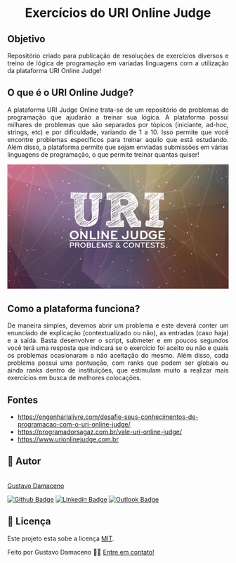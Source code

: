 <h1 align="center"> Exercícios do URI Online Judge</h1>

## Objetivo
<p align="justify">Repositório criado para publicação de resoluções de exercícios diversos e treino de lógica de programação em variadas linguagens com a utilização da plataforma URI Online Judge!</p>

## O que é o URI Online Judge?
<p align="justify">A plataforma URI Judge Online trata-se de um repositório de problemas de programação que ajudarão a treinar sua lógica. A plataforma possui milhares de problemas que são separados por tópicos (iniciante, ad-hoc, strings, etc) e por dificuldade, variando de 1 a 10. Isso permite que você encontre problemas específicos para treinar aquilo que está estudando. Além disso, a plataforma permite que sejam enviadas submissões em várias linguagens de programação, o que permite treinar quantas quiser!</p>
<p align="center"><img src="https://github.com/gustavoddainezi/Exercicios-URI-Online-Judge/blob/master/_imagens/uri.png"></p>

## Como a plataforma funciona?
<p align="justify">De maneira simples, devemos abrir um problema e este deverá conter um enunciado de explicação (contextualizado ou não), as entradas (caso haja) e a saída. Basta desenvolver o script, submeter e em poucos segundos você terá uma resposta que indicará se o exercício foi aceito ou não e quais os problemas ocasionaram a não aceitação do mesmo. Além disso, cada problema possui uma pontuação, com ranks que podem ser globais ou ainda ranks dentro de instituições, que estimulam muito a realizar mais exercícios em busca de melhores colocações.</p>

## Fontes
* https://engenharialivre.com/desafie-seus-conhecimentos-de-programacao-com-o-uri-online-judge/
* https://programadorsagaz.com.br/vale-uri-online-judge/
* https://www.urionlinejudge.com.br

## 🦸 Autor

<a href="https://www.linkedin.com/in/gustavo-damaceno/">
 <img style="border-radius: 50%;" src="https://avatars1.githubusercontent.com/u/38168305?s=400&u=8771c7a335f88317a15bfe3b243c934121ba6862&v=4" width="100px;" alt=""/>
 <br />
</a> <a href="https://www.linkedin.com/in/gustavo-damaceno/" title="Gustavo Damaceno">Gustavo Damaceno</a>
 <br />

[![Github Badge](https://img.shields.io/badge/-Github-000?style=flat-square&logo=Github&logoColor=white&link=https://github.com/Gustavo-Damaceno)](https://github.com/Gustavo-Damaceno)
[![Linkedin Badge](https://img.shields.io/badge/-LinkedIn-blue?style=flat-square&logo=Linkedin&logoColor=white&link=https://www.linkedin.com/in/gustavo-damaceno/)](https://www.linkedin.com/in/gustavo-damaceno/)
[![Outlook Badge](https://img.shields.io/badge/gustavo.dam.dai@gmail.com-gray?style=flat&logo=microsoft-outlook&logoColor=white&link=mailto:gustavo.dam.dai@gmail.com)](mailto:gustavo.dam.dai@gmail.com)

## 📝 Licença

Este projeto esta sobe a licença [MIT](./LICENSE).

Feito por Gustavo Damaceno 👋🏻 [Entre em contato!](https://www.linkedin.com/in/gustavo-damaceno/)
